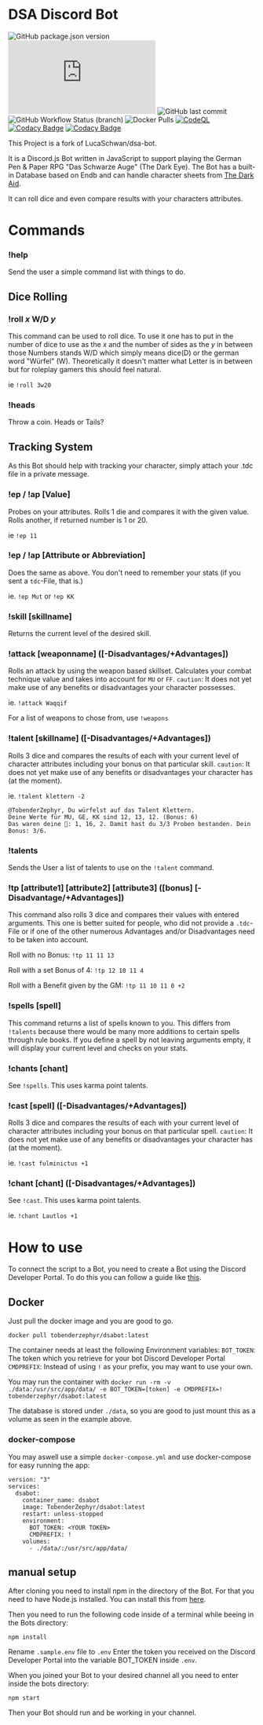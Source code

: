 # DSA Discord Bot

![GitHub package.json version](https://img.shields.io/github/package-json/v/TobenderZephyr/dsabot?style=flat-square) ![node-current](https://img.shields.io/node/v/discord.js?style=flat-square) ![GitHub last commit](https://img.shields.io/github/last-commit/TobenderZephyr/dsabot?style=flat-square) ![GitHub Workflow Status (branch)](https://img.shields.io/github/workflow/status/TobenderZephyr/dsabot-docker/Build%20Image%20on%20Push/main?label=docker%20image&style=flat-square) ![Docker Pulls](https://img.shields.io/docker/pulls/tobenderzephyr/dsabot) [![CodeQL](https://github.com/TobenderZephyr/dsabot/actions/workflows/codeql-analysis.yml/badge.svg)](https://github.com/TobenderZephyr/dsabot/actions/workflows/codeql-analysis.yml) [![Codacy Badge](https://app.codacy.com/project/badge/Grade/565f705cf4a8403387b55c559a7bf5bc)](https://www.codacy.com/gh/TobenderZephyr/dsabot/dashboard?utm_source=github.com&amp;utm_medium=referral&amp;utm_content=TobenderZephyr/dsabot&amp;utm_campaign=Badge_Grade) [![Codacy Badge](https://app.codacy.com/project/badge/Coverage/565f705cf4a8403387b55c559a7bf5bc)](https://www.codacy.com/gh/TobenderZephyr/dsabot/dashboard?utm_source=github.com&utm_medium=referral&utm_content=TobenderZephyr/dsabot&utm_campaign=Badge_Coverage)

This Project is a fork of LucaSchwan/dsa-bot.

It is a Discord.js Bot written in JavaScript to support playing the German Pen & Paper RPG "Das Schwarze Auge" (The Dark Eye). The Bot has a built-in Database based on Endb and can handle character sheets from [The Dark Aid](https://www.ulisses-ebooks.de/product/212543/The-Dark-Aid-alpha).

It can roll dice and even compare results with your characters attributes.

# Commands

### !help

Send the user a simple command list with things to do.

## Dice Rolling

### !roll _x_ W/D _y_

This command can be used to roll dice. To use it one has to put in the number of dice to use as the _x_ and the number of sides as the _y_ in between those Numbers stands W/D which simply means dice(D) or the german word "Würfel" (W). Theoretically it doesn't matter what Letter is in between but for roleplay gamers this should feel natural.

ie `!roll 3w20`

### !heads

Throw a coin. Heads or Tails?

## Tracking System

As this Bot should help with tracking your character, simply attach your .tdc file in a private message.

### !ep / !ap [Value]

Probes on your attributes.
Rolls 1 die and compares it with the given value. Rolls another, if returned number is 1 or 20.

ie `!ep 11`

### !ep / !ap [Attribute or Abbreviation]

Does the same as above. You don't need to remember your stats (if you sent a `tdc`-File, that is.)

ie. `!ep Mut` or `!ep KK`

### !skill [skillname]

Returns the current level of the desired skill.

### !attack [weaponname] ([-Disadvantages/+Advantages])

Rolls an attack by using the weapon based skillset. Calculates your combat technique value and takes into account for `MU` or `FF`.
`caution`: It does not yet make use of any benefits or disadvantages your character possesses.

ie. `!attack Waqqif`

For a list of weapons to chose from, use `!weapons`

### !talent [skillname] ([-Disadvantages/+Advantages])

Rolls 3 dice and compares the results of each with your current level of character attributes including your bonus on that particular skill.
`caution`: It does not yet make use of any benefits or disadvantages your character has (at the moment).

ie. `!talent klettern -2`

```
@TobenderZephyr, Du würfelst auf das Talent Klettern.
Deine Werte für MU, GE, KK sind 12, 13, 12. (Bonus: 6)
Das waren deine 🎲: 1, 16, 2. Damit hast du 3/3 Proben bestanden. Dein Bonus: 3/6.
```

### !talents

Sends the User a list of talents to use on the `!talent` command.

### !tp [attribute1] [attribute2] [attribute3] ([bonus] [-Disadvantage/+Advantages])

This command also rolls 3 dice and compares their values with entered arguments.
This one is better suited for people, who did not provide a `.tdc`-File or if one of the other numerous Advantages and/or Disadvantages need to be taken into account.

Roll with no Bonus:
`!tp 11 11 13`

Roll with a set Bonus of 4:
`!tp 12 10 11 4`

Roll with a Benefit given by the GM:
`!tp 11 10 11 0 +2`

### !spells [spell]

This command returns a list of spells known to you. This differs from `!talents` because there would be many more additions to certain
spells through rule books.
If you define a spell by not leaving arguments empty, it will display your current level and checks on your stats.

### !chants [chant]

See `!spells`. This uses karma point talents.

### !cast [spell] ([-Disadvantages/+Advantages])

Rolls 3 dice and compares the results of each with your current level of character attributes including your bonus on that particular spell.
`caution`: It does not yet make use of any benefits or disadvantages your character has (at the moment).

ie. `!cast fulminictus +1`

### !chant [chant] ([-Disadvantages/+Advantages])

See `!cast`. This uses karma point talents.

ie. `!chant Lautlos +1`

# How to use

To connect the script to a Bot, you need to create a Bot using the Discord Developer Portal. To do this you can follow a guide like [this](https://discordpy.readthedocs.io/en/latest/discord.html).

## Docker

Just pull the docker image and you are good to go.

`docker pull tobenderzephyr/dsabot:latest`

The container needs at least the following Environment variables:
`BOT_TOKEN`: The token which you retrieve for your bot Discord Developer Portal
`CMDPREFIX`: Instead of using `!` as your prefix, you may want to use your own.

You may run the container with `docker run -rm -v ./data:/usr/src/app/data/ -e BOT_TOKEN=[token] -e CMDPREFIX=! tobenderzephyr/dsabot:latest`

The database is stored under `./data`, so you are good to just mount this as a volume as seen in the example above.

### docker-compose

You may aswell use a simple `docker-compose.yml` and use docker-compose for easy running the app:

```
version: "3"
services:
  dsabot:
    container_name: dsabot
    image: TobenderZephyr/dsabot:latest
    restart: unless-stopped
    environment:
      BOT_TOKEN: <YOUR TOKEN>
      CMDPREFIX: !
    volumes:
      - ./data/:/usr/src/app/data/
```

## manual setup

After cloning you need to install npm in the directory of the Bot. For that you need to have Node.js installed. You can install this from [here](https://nodejs.org/en/download/).

Then you need to run the following code inside of a terminal while beeing in the Bots directory:

`npm install`

Rename `.sample.env` file to `.env`
Enter the token you received on the Discord Developer Portal into the variable BOT_TOKEN inside `.env`.

When you joined your Bot to your desired channel all you need to enter inside the bots directory:

`npm start`

Then your Bot should run and be working in your channel.

